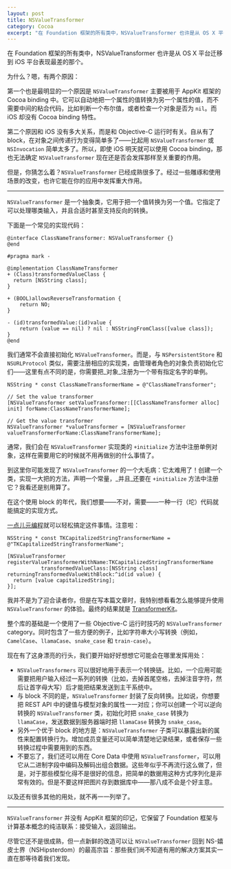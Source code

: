 ```yaml
---
layout: post
title: NSValueTransformer
category: Cocoa
excerpt: "在 Foundation 框架的所有类中，NSValueTransformer 也许是从 OS X 平台迁移到 iOS 平台表现最差的那个。但是，经过一些雕琢和使用场景的改变，也许它能在你的应用中发挥重大作用。"
---
```


在 Foundation 框架的所有类中，NSValueTransformer 也许是从 OS X 平台迁移到 iOS 平台表现最差的那个。

为什么？嗯，有两个原因：

第一个也是最明显的一个原因是 `NSValueTransformer` 主要被用于 AppKit 框架的 Cocoa binding 中。它可以自动地把一个属性的值转换为另一个属性的值，而不需要中间的粘合代码，比如判断一个布尔值，或者检查一个对象是否为 `nil`。而 iOS 却没有 Cocoa binding 特性。

第二个原因和 iOS 没有多大关系，而是和 Objective-C 运行时有关。自从有了 block，在对象之间传递行为变得简单多了——比起用 `NSValueTransformer` 或 `NSInvocation` 简单太多了。所以，即使 iOS 明天就可以使用 Cocoa binding，那也无法确定 `NSValueTransformer` 现在还是否会发挥那样至关重要的作用。

但是，你猜怎么着？`NSValueTransformer` 已经成熟很多了。经过一些雕琢和使用场景的改变，也许它能在你的应用中发挥重大作用。

---

`NSValueTransformer` 是一个抽象类，它用于把一个值转换为另一个值。它指定了可以处理哪类输入，并且合适时甚至支持反向的转换。

下面是一个常见的实现代码：

~~~{objective-c}
@interface ClassNameTransformer: NSValueTransformer {}
@end

#pragma mark -

@implementation ClassNameTransformer
+ (Class)transformedValueClass {
  return [NSString class];
}

+ (BOOL)allowsReverseTransformation {
    return NO;
}

- (id)transformedValue:(id)value {
    return (value == nil) ? nil : NSStringFromClass([value class]);
}
@end
~~~

我们通常不会直接初始化 `NSValueTransformer`。而是，与 `NSPersistentStore` 和 `NSURLProtocol` 类似，需要注册相应的实现类，由管理者角色的对象负责初始化它们——这里有点不同的是，你需要把_对象_注册为一个带有指定名字的单例。

~~~{objective-c}
NSString * const ClassNameTransformerName = @"ClassNameTransformer";

// Set the value transformer
[NSValueTransformer setValueTransformer:[[ClassNameTransformer alloc] init] forName:ClassNameTransformerName];

// Get the value transformer
NSValueTransformer *valueTransformer = [NSValueTransformer valueTransformerForName:ClassNameTransformerName];
~~~

通常，我们会在 `NSValueTransformer` 实现类的 `+initialize` 方法中注册单例对象，这样在需要用它的时候就不用再做别的什么事情了。

到这里你可能发现了 `NSValueTransformer` 的一个大毛病：它太难用了！创建一个类，实现一大把的方法，声明一个常量，_并且_还要在 `+initialize` 方法中注册它？我看还是别用算了。

在这个使用 block 的年代，我们想要——不对，需要——一种一行（坨）代码就能搞定的实现方式。

[一点儿元编程](https://github.com/mattt/TransformerKit/blob/master/TransformerKit/NSValueTransformer%2BTransformerKit.m#L36)就可以轻松搞定这件事情。注意啦：

~~~{objective-c}
NSString * const TKCapitalizedStringTransformerName = @"TKCapitalizedStringTransformerName";

[NSValueTransformer registerValueTransformerWithName:TKCapitalizedStringTransformerName
           transformedValueClass:[NSString class]
returningTransformedValueWithBlock:^id(id value) {
  return [value capitalizedString];
}];
~~~

我并不是为了迎合读者你，但是在写本篇文章时，我特别想看看怎么能够提升使用 `NSValueTransformer` 的体验。最终的结果就是 [TransformerKit](https://github.com/mattt/TransformerKit)。

整个库的基础是一个使用了一些 Objective-C 运行时技巧的 `NSValueTransformer` category。同时包含了一些方便的例子，比如字符串大小写转换（例如，`CamelCase`、`llamaCase`、`snake_case` 和 `train-case`）。

现在有了这身漂亮的行头，我们要开始好好想想它可能会在哪里发挥用处：

- `NSValueTransformers` 可以很好地用于表示一个转换链。比如，一个应用可能需要把用户输入经过一系列的转换（比如，去掉首尾空格，去掉注音字符，然后让首字母大写）后才能把结果发送到主干系统中。
- 与 block 不同的是，`NSValueTransformer` 封装了反向转换。比如说，你想要把 REST API 中的键值与模型对象的属性一一对应；你可以创建一个可以逆向转换的 `NSValueTransformer` 类，初始化时把 `snake_case` 转换为 `llamaCase`，发送数据到服务器端时把 `llamaCase` 转换为 `snake_case`。
- 另外一个优于 block 的地方是：`NSValueTransformer` 子类可以暴露出新的属性来配置转换行为。增加成员变量还可以简单清楚地记录结果，或者保存一些转换过程中需要用到的东西。
- 不要忘了，我们还可以用在 Core Data 中使用 `NSValueTransformer`，可以用它从二进制字段中编码及解码出组合数据。这些年似乎不再流行这么做了，但是，对于那些模型化得不是很好的信息，把简单的数据用这种方式序列化是非常有效的。但是不要这样把图片存到数据库中——那八成不会是个好主意。

以及还有很多其他的用处，就不再一一列举了。

---

`NSValueTransformer` 并没有 AppKit 框架的印记，它保留了 Foundation 框架与计算基本概念的纯洁联系：接受输入，返回输出。

尽管它还不是很成熟，但一点新鲜的改造可以让 `NSValueTransformer` 回到 NS-嬉皮士界（NSHipsterdom）的最高宗旨：那些我们尚不知道有用的解决方案其实一直在那等待着我们发现。
